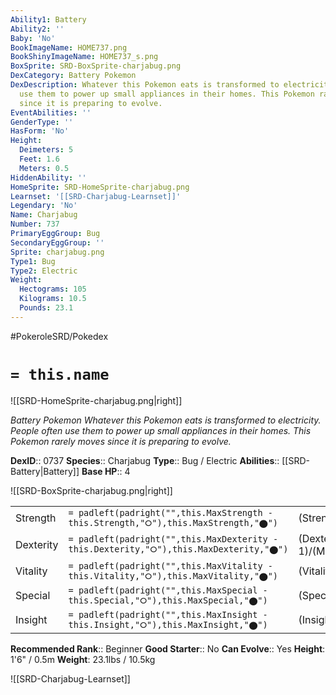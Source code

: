 ```yaml
---
Ability1: Battery
Ability2: ''
Baby: 'No'
BookImageName: HOME737.png
BookShinyImageName: HOME737_s.png
BoxSprite: SRD-BoxSprite-charjabug.png
DexCategory: Battery Pokemon
DexDescription: Whatever this Pokemon eats is transformed to electricity. People often
  use them to power up small appliances in their homes. This Pokemon rarely moves
  since it is preparing to evolve.
EventAbilities: ''
GenderType: ''
HasForm: 'No'
Height:
  Deimeters: 5
  Feet: 1.6
  Meters: 0.5
HiddenAbility: ''
HomeSprite: SRD-HomeSprite-charjabug.png
Learnset: '[[SRD-Charjabug-Learnset]]'
Legendary: 'No'
Name: Charjabug
Number: 737
PrimaryEggGroup: Bug
SecondaryEggGroup: ''
Sprite: charjabug.png
Type1: Bug
Type2: Electric
Weight:
  Hectograms: 105
  Kilograms: 10.5
  Pounds: 23.1
---
```


#PokeroleSRD/Pokedex

# `= this.name`

![[SRD-HomeSprite-charjabug.png|right]]

*Battery Pokemon*
*Whatever this Pokemon eats is transformed to electricity. People often use them to power up small appliances in their homes. This Pokemon rarely moves since it is preparing to evolve.*

**DexID**:: 0737
**Species**:: Charjabug
**Type**:: Bug / Electric
**Abilities**:: [[SRD-Battery|Battery]]
**Base HP**:: 4

![[SRD-BoxSprite-charjabug.png|right]]

|           |                                                                                        |                                          |
| --------- | -------------------------------------------------------------------------------------- | ---------------------------------------- |
| Strength  | `= padleft(padright("",this.MaxStrength - this.Strength,"⭘"),this.MaxStrength,"⬤")`    | (Strength::2)/(MaxStrength::5)   |
| Dexterity | `= padleft(padright("",this.MaxDexterity - this.Dexterity,"⭘"),this.MaxDexterity,"⬤")` | (Dexterity:: 1)/(MaxDexterity::3) |
| Vitality  | `= padleft(padright("",this.MaxVitality - this.Vitality,"⭘"),this.MaxVitality,"⬤")`    | (Vitality::3)/(MaxVitality::6)   |
| Special   | `= padleft(padright("",this.MaxSpecial - this.Special,"⭘"),this.MaxSpecial,"⬤")`       | (Special::2)/(MaxSpecial::4)     |
| Insight   | `= padleft(padright("",this.MaxInsight - this.Insight,"⭘"),this.MaxInsight,"⬤")`       | (Insight::2)/(MaxInsight::5)     |

**Recommended Rank**:: Beginner
**Good Starter**:: No
**Can Evolve**:: Yes
**Height**: 1'6" / 0.5m
**Weight**: 23.1lbs / 10.5kg

![[SRD-Charjabug-Learnset]]